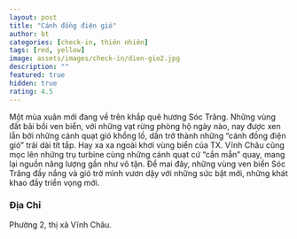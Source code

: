 ```yaml
---
layout: post
title: "Cánh đồng điện gió"
author: bt
categories: [check-in, thiên nhiên]
tags: [red, yellow]
image: assets/images/check-in/dien-gio2.jpg
description: ""
featured: true
hidden: true
rating: 4.5
---
```


Một mùa xuân mới đang về trên khắp quê hương Sóc Trăng. Những vùng đất bãi bồi ven biển, với những vạt rừng phòng hộ ngày nào, nay được xen lẫn bởi những cánh quạt gió khổng lồ, dần trở thành những “cánh đồng điện gió” trải dài tít tắp. Hay xa xa ngoài khơi vùng biển của TX. Vĩnh Châu cũng mọc lên những trụ turbine cùng những cánh quạt cứ “cần mẫn” quay, mang lại nguồn năng lượng gần như vô tận. Để mai đây, những vùng ven biển Sóc Trăng đầy nắng và gió trở mình vươn dậy với những sức bật mới, những khát khao đầy triển vọng mới.

### Địa Chỉ

Phường 2, thị xã Vĩnh Châu.
